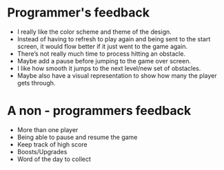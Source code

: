 # Programmer's feedback

- I really like the color scheme and theme of the design.
- Instead of having to refresh to play again and being sent to the start screen, it would flow better if it just went to the game again.
- There’s not really much time to process hitting an obstacle. 
- Maybe add a pause before jumping to the game over screen.
- I like how smooth it jumps to the next level/new set of obstacles. 
- Maybe also have a visual representation to show how many the player gets through.



# A non - programmers feedback

- More than one player
- Being able to pause and resume the game
- Keep track of high score
- Boosts/Upgrades
- Word of the day to collect